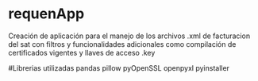 # requenApp
 Creación de aplicación para el manejo de los archivos .xml de facturacion del sat con filtros y funcionalidades adicionales como compilación de certificados vigentes y llaves de acceso .key  


#Librerias utilizadas
pandas
pillow
pyOpenSSL
openpyxl
pyinstaller
